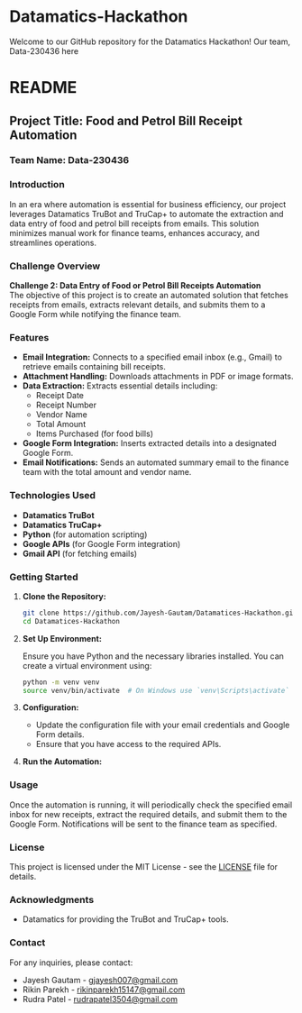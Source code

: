 # Datamatics-Hackathon
Welcome to our GitHub repository for the Datamatics Hackathon! Our team, Data-230436
here
# README

## Project Title: Food and Petrol Bill Receipt Automation

### Team Name:  Data-230436

### Introduction

In an era where automation is essential for business efficiency, our project leverages Datamatics TruBot and TruCap+ to automate the extraction and data entry of food and petrol bill receipts from emails. This solution minimizes manual work for finance teams, enhances accuracy, and streamlines operations.

### Challenge Overview

**Challenge 2: Data Entry of Food or Petrol Bill Receipts Automation**  
The objective of this project is to create an automated solution that fetches receipts from emails, extracts relevant details, and submits them to a Google Form while notifying the finance team.

### Features

- **Email Integration:** Connects to a specified email inbox (e.g., Gmail) to retrieve emails containing bill receipts.
- **Attachment Handling:** Downloads attachments in PDF or image formats.
- **Data Extraction:** Extracts essential details including:
  - Receipt Date
  - Receipt Number
  - Vendor Name
  - Total Amount
  - Items Purchased (for food bills)
- **Google Form Integration:** Inserts extracted details into a designated Google Form.
- **Email Notifications:** Sends an automated summary email to the finance team with the total amount and vendor name.

### Technologies Used

- **Datamatics TruBot**
- **Datamatics TruCap+**
- **Python** (for automation scripting)
- **Google APIs** (for Google Form integration)
- **Gmail API** (for fetching emails)

### Getting Started

1. **Clone the Repository:**

   ```bash
   git clone https://github.com/Jayesh-Gautam/Datamatices-Hackathon.git
   cd Datamatices-Hackathon
   ```

2. **Set Up Environment:**

   Ensure you have Python and the necessary libraries installed. You can create a virtual environment using:

   ```bash
   python -m venv venv
   source venv/bin/activate  # On Windows use `venv\Scripts\activate`
   ```

3. **Configuration:**

   - Update the configuration file with your email credentials and Google Form details.
   - Ensure that you have access to the required APIs.

4. **Run the Automation:**

### Usage

Once the automation is running, it will periodically check the specified email inbox for new receipts, extract the required details, and submit them to the Google Form. Notifications will be sent to the finance team as specified.

### License

This project is licensed under the MIT License - see the [LICENSE](LICENSE) file for details.

### Acknowledgments

- Datamatics for providing the TruBot and TruCap+ tools.

### Contact

For any inquiries, please contact:
- Jayesh Gautam - gjayesh007@gmail.com
- Rikin Parekh - rikinparekh15147@gmail.com
- Rudra Patel - rudrapatel3504@gmail.com
